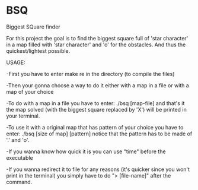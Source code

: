# BSQ
Biggest SQuare finder

For this project the goal is to find the biggest square full of 'star character' in a map filled with 'star character' and 'o' for the obstacles.
And thus the quickest/lightest possible.

USAGE:

-First you have to enter make re in the directory (to compile the files)

-Then your gonna choose a way to do it either with a map in a file or with a map of your choice

-To do with a map in a file you have to enter: ./bsq [map-file] and that's it the map solved (with the biggest square replaced by 'X') 
will be printed in your terminal.

-To use it with a original map that has  pattern of your choice you have to enter: ./bsq [size of map] [pattern] notice that the pattern 
has to be made of '.' and 'o'.

-If you wanna know how quick it is you can use "time" before the executable

-If you wanna redirect it to file for any reasons (it's quicker since you won't print in the terminal) you simply have to do "> [file-name]" after the command.
